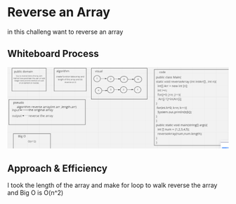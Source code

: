 # Reverse an Array
<!-- Description of the challenge -->
in this challeng want to reverse an array 

## Whiteboard Process
<!-- Embedded whiteboard image -->
![](challenges/array-reverse/raversearray.PNG)

## Approach & Efficiency
<!-- What approach did you take? Discuss Why. What is the Big O space/time for this approach? -->
I took the length of the array and make for loop to walk reverse the array and Big O is O(n^2)